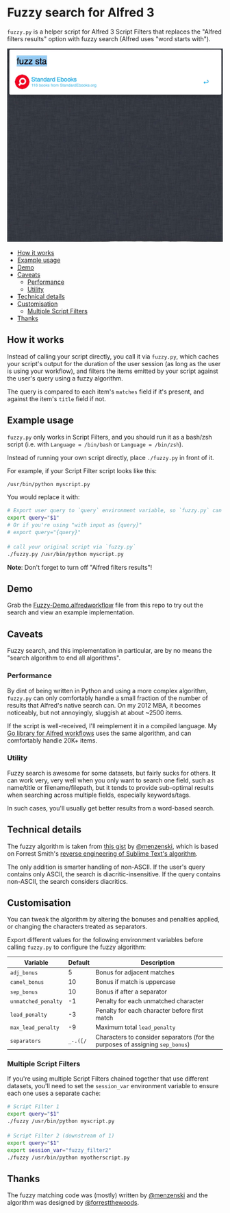 
Fuzzy search for Alfred 3
=========================

`fuzzy.py` is a helper script for Alfred 3 Script Filters that replaces the "Alfred filters results" option with fuzzy search (Alfred uses "word starts with").

![](./demo.gif "")

<!-- MarkdownTOC autolink="true" bracket="round" depth="3" autoanchor="true" -->

- [How it works](#how-it-works)
- [Example usage](#example-usage)
- [Demo](#demo)
- [Caveats](#caveats)
    - [Performance](#performance)
    - [Utility](#utility)
- [Technical details](#technical-details)
- [Customisation](#customisation)
    - [Multiple Script Filters](#multiple-script-filters)
- [Thanks](#thanks)

<!-- /MarkdownTOC -->

<a name="how-it-works"></a>
How it works
------------

Instead of calling your script directly, you call it via `fuzzy.py`, which caches your script's output for the duration of the user session (as long as the user is using your workflow), and filters the items emitted by your script against the user's query using a fuzzy algorithm.

The query is compared to each item's `matches` field if it's present, and against the item's `title` field if not.


<a name="example-usage"></a>
Example usage
-------------

`fuzzy.py` only works in Script Filters, and you should run it as a bash/zsh script (i.e. with `Language = /bin/bash` or `Language = /bin/zsh`).

Instead of running your own script directly, place `./fuzzy.py` in front of it.

For example, if your Script Filter script looks like this:

```bash
/usr/bin/python myscript.py
```

You would replace it with:

```bash
# Export user query to `query` environment variable, so `fuzzy.py` can read it
export query="$1"
# Or if you're using "with input as {query}"
# export query="{query}"

# call your original script via `fuzzy.py`
./fuzzy.py /usr/bin/python myscript.py
```

**Note**: Don't forget to turn off "Alfred filters results"!


<a name="demo"></a>
Demo
----

Grab the [Fuzzy-Demo.alfredworkflow][demo] file from this repo to try out the search and view an example implementation.


<a name="caveats"></a>
Caveats
-------

Fuzzy search, and this implementation in particular, are by no means the "search algorithm to end all algorithms".


<a name="performance"></a>
### Performance ###

By dint of being written in Python and using a more complex algorithm, `fuzzy.py` can only comfortably handle a small fraction of the number of results that Alfred's native search can. On my 2012 MBA, it becomes noticeably, but not annoyingly, sluggish at about ~2500 items.

If the script is well-received, I'll reimplement it in a compiled language. My [Go library for Alfred workflows][awgo] uses the same algorithm, and can comfortably handle 20K+ items.


<a name="utility"></a>
### Utility ###

Fuzzy search is awesome for some datasets, but fairly sucks for others. It can work very, very well when you only want to search one field, such as name/title or filename/filepath, but it tends to provide sub-optimal results when searching across multiple fields, especially keywords/tags.

In such cases, you'll usually get better results from a word-based search.


<a name="technical-details"></a>
Technical details
-----------------

The fuzzy algorithm is taken from [this gist][pyversion] by [@menzenski][menzenski], which is based on Forrest Smith's [reverse engineering of Sublime Text's algorithm][forrest].

The only addition is smarter handling of non-ASCII. If the user's query contains only ASCII, the search is diacritic-insensitive. If the query contains non-ASCII, the search considers diacritics.


<a name="customisation"></a>
Customisation
-------------

You can tweak the algorithm by altering the bonuses and penalties applied, or changing the characters treated as separators.

Export different values for the following environment variables before calling `fuzzy.py` to configure the fuzzy algorithm:

|       Variable      |  Default  |                  Description                  |
|---------------------|-----------|-----------------------------------------------|
| `adj_bonus`         | 5         | Bonus for adjacent matches                    |
| `camel_bonus`       | 10        | Bonus if match is uppercase                   |
| `sep_bonus`         | 10        | Bonus if after a separator                    |
| `unmatched_penalty` | -1        | Penalty for each unmatched character          |
| `lead_penalty`      | -3        | Penalty for each character before first match |
| `max_lead_penalty`  | -9        | Maximum total `lead_penalty`                  |
| `separators`        | `_-.([/ ` | Characters to consider separators (for the purposes of assigning `sep_bonus`)                                              |


<a name="multiple-script-filters"></a>
### Multiple Script Filters ###

If you're using multiple Script Filters chained together that use different datasets, you'll need to set the `session_var` environment variable to ensure each one uses a separate cache:

```bash
# Script Filter 1
export query="$1"
./fuzzy /usr/bin/python myscript.py

# Script Filter 2 (downstream of 1)
export query="$1"
export session_var="fuzzy_filter2"
./fuzzy /usr/bin/python myotherscript.py
```

<a name="thanks"></a>
Thanks
------

The fuzzy matching code was (mostly) written by [@menzenski][menzenski] and the algorithm was designed by [@forrestthewoods][forrestthewoods].


[awgo]: https://github.com/deanishe/awgo
[demo]: ./Fuzzy-Demo-0.2.alfredworkflow
[forrest]: https://blog.forrestthewoods.com/reverse-engineering-sublime-text-s-fuzzy-match-4cffeed33fdb
[forrestthewoods]: https://github.com/forrestthewoods
[menzenski]: https://github.com/menzenski
[pyversion]: https://gist.github.com/menzenski/f0f846a254d269bd567e2160485f4b89
